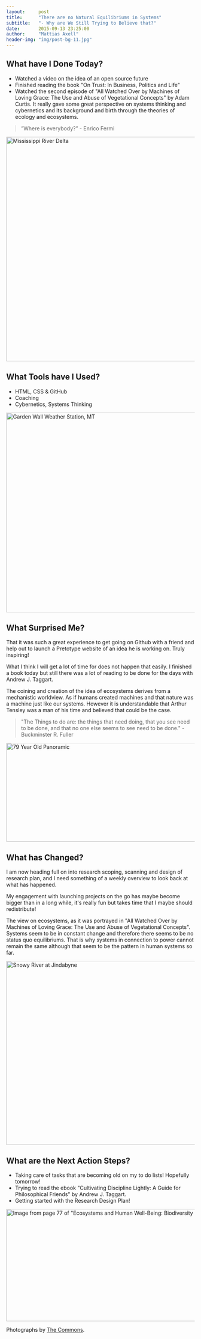 ```yaml
---
layout:     post
title:      "There are no Natural Equilibriums in Systems"
subtitle:   "- Why are We Still Trying to Believe that?"
date:       2015-09-13 23:25:00
author:     "Mattias Axell"
header-img: "img/post-bg-11.jpg"
---
```


<h2 class="section-heading">What have I Done Today?</h2>

- Watched a video on the idea of an open source future
- Finished reading the book "On Trust: In Business, Politics and Life"
- Watched the second episode of "All Watched Over by Machines of Loving Grace: The Use and Abuse of Vegetational Concepts" by Adam Curtis. It really gave some great perspective on systems thinking and cybernetics and its background and birth through the theories of ecology and ecosystems.

<blockquote>”Where is everybody?” - Enrico Fermi</blockquote>

<a data-flickr-embed="true"  href="https://www.flickr.com/photos/usgeologicalsurvey/15964562676/in/photolist-qjJyhC-oXL22o-q43qen-sDtNRG-pvtdVY-q8WYir-7zWNse-n8PKo2-tT6cvo-oec8cX-nVYzyM-q9B5z7-pthzAP-oF9ysq-iSxcEG-xWoUpc-ycZVSA-ycZXGh-xWXd4N-ydF2tN-hnadVx-iyXXMh-hTqoe1-iqoRXf-moemQJ-wwwhBw-xc22pr-xsGZWQ-xdZkiJ-xbSEtJ-ydUGot-ybAeyq-ycZXj3-ybA7L7-xWifMC-xWpiWn-ydUoVc-xWiyqy-xgThdq-ydUMsB-xWhhpj-xWhkvE-ydUAUn-xWiCdy-xh291B-ybzQsf-xWik5W-xgSUCG-xWpgc4-xh2nBV" title="Mississippi River Delta"><img src="https://farm9.staticflickr.com/8562/15964562676_06c6cf0327_c.jpg" width="800" height="598" alt="Mississippi River Delta"></a><script async src="//embedr.flickr.com/assets/client-code.js" charset="utf-8"></script>

<h2 class="section-heading">What Tools have I Used?</h2>

- HTML, CSS & GitHub
- Coaching
- Cybernetics, Systems Thinking

<blockquote></blockquote>

<a data-flickr-embed="true"  href="https://www.flickr.com/photos/usgeologicalsurvey/16017540416/in/photolist-qpq5HW-obtxve-qpJH4d-qjJyhC-oXL22o-q43qen-sDtNRG-pvtdVY-q8WYir-7zWNse-n8PKo2-tT6cvo-oec8cX-nVYzyM-q9B5z7-pthzAP-oF9ysq-iSxcEG-xWoUpc-ycZVSA-ycZXGh-xWXd4N-ydF2tN-hnadVx-iyXXMh-hTqoe1-iqoRXf-moemQJ-wwwhBw-xc22pr-xsGZWQ-xdZkiJ-xbSEtJ-ydUGot-ybAeyq-ycZXj3-ybA7L7-xWifMC-xWpiWn-ydUoVc-xWiyqy-xgThdq-ydUMsB-xWhhpj-xWhkvE-ydUAUn-xWiCdy-xh291B-ybzQsf-xWik5W" title="Garden Wall Weather Station, MT"><img src="https://farm8.staticflickr.com/7505/16017540416_023cbe724e_c.jpg" width="800" height="532" alt="Garden Wall Weather Station, MT"></a><script async src="//embedr.flickr.com/assets/client-code.js" charset="utf-8"></script>

<h2 class="section-heading">What Surprised Me?</h2>

<p>That it was such a great experience to get going on Github with a friend and help out to launch a Pretotype website of an idea he is working on. Truly inspiring!</p>

<p>What I think I will get a lot of time for does not happen that easily. I finished a book today but still there was a lot of reading to be done for the days with Andrew J. Taggart.</p>

<p>The coining and creation of the idea of ecosystems derives from a mechanistic worldview. As if humans created machines and that nature was a machine just like our systems. However it is understandable that Arthur Tensley was a man of his time and believed that could be the case.</p>

<blockquote>"The Things to do are: the things that need doing, that you see need to be done, and that no one else seems to see need to be done." - Buckminster R. Fuller</blockquote>

<a data-flickr-embed="true"  href="https://www.flickr.com/photos/usgeologicalsurvey/15404985879/in/photolist-pthzAP-oF9ysq-iSxcEG-xWoUpc-ycZVSA-ycZXGh-xWXd4N-ydF2tN-hnadVx-iyXXMh-hTqoe1-iqoRXf-moemQJ-wwwhBw-xc22pr-xsGZWQ-xdZkiJ-xbSEtJ-ydUGot-ybAeyq-ycZXj3-ybA7L7-xWifMC-xWpiWn-ydUoVc-xWiyqy-xgThdq-ydUMsB-xWhhpj-xWhkvE-ydUAUn-xWiCdy-xh291B-ybzQsf-xWik5W-xgSUCG-xWpgc4-xh2nBV-yeAd6x-xu5x6e-wwtp21-xu5rnv-xbYZxK-xgTcJf-yd17zs-xWhfGm-yeAiwc-yd13B7-yd1b15-ybA9WE" title="79 Year Old Panoramic"><img src="https://farm4.staticflickr.com/3949/15404985879_cc315b5e36_z.jpg" width="640" height="263" alt="79 Year Old Panoramic"></a><script async src="//embedr.flickr.com/assets/client-code.js" charset="utf-8"></script>

<h2 class="section-heading">What has Changed?</h2>

<p>I am now heading full on into research scoping, scanning and design of research plan, and I need something of a weekly overview to look back at what has happened.</p>

<p>My engagement with launching projects on the go has maybe become bigger than in a long while, it's really fun but takes time that I maybe should redistribute!</p>

<p>The view on ecosystems, as it was portrayed in "All Watched Over by Machines of Loving Grace: The Use and Abuse of Vegetational Concepts". Systems seem to be in constant change and therefore there seems to be no status quo equilibriums. That is why systems in connection to power cannot remain the same although that seem to be the pattern in human systems so far.</p>

<a data-flickr-embed="true"  href="https://www.flickr.com/photos/powerhouse_museum/2469700342/in/photolist-4LeRSo-7zWNrc-qFUErS-o92BRd-7A1yQ9-mgTb3P-wzkxb5-rhytiW-nH8Tty-p5rRxS-oSun6H-pWhhcm-qVgtcj-qpq5HW-obtxve-qpJH4d-qjJyhC-oXL22o-q43qen-sDtNRG-pvtdVY-q8WYir-7zWNse-n8PKo2-tT6cvo-oec8cX-nVYzyM-q9B5z7-pthzAP-oF9ysq-iSxcEG-xWoUpc-ycZVSA-ycZXGh-xWXd4N-ydF2tN-hnadVx-iyXXMh-hTqoe1-iqoRXf-moemQJ-wwwhBw-xc22pr-xsGZWQ-xdZkiJ-xbSEtJ-ydUGot-ybAeyq-ycZXj3-ybA7L7" title="Snowy River at Jindabyne"><img src="https://farm3.staticflickr.com/2169/2469700342_bc81199832_z.jpg?zz=1" width="640" height="490" alt="Snowy River at Jindabyne"></a><script async src="//embedr.flickr.com/assets/client-code.js" charset="utf-8"></script>

<h2 class="section-heading">What are the Next Action Steps?</h2>

- Taking care of tasks that are becoming old on my to do lists! Hopefully tomorrow!
- Trying to read the ebook "Cultivating Discipline Lightly: A Guide for Philosophical Friends" by Andrew J. Taggart. 
- Getting started with the Research Design Plan!

<a data-flickr-embed="true"  href="https://www.flickr.com/photos/internetarchivebookimages/21164876461/in/photolist-yfgwp8-pviGB3-r3pDsL-xX4WhH-xhy5fu-yfgpaP-xhG6FP-yfgs1P-yfgwLF-ycfZSu-xX4VXp-xWX4po-xX4Wyp-ydERU7-xhy117-xWX6RC-ydF3Cb-yezBpH-yezrKH-xhy1KJ-xWYhRQ-ycg7Uf-xhGfyD-yezAF8-yfgmMx-ycg6jm-ydF4jw-ycfSM7-xWXdQY-xWXfHA-xhG1kD-yfgos6-xhybTu-yezCPB-xhyauN-yeztcv-xWX9FW-xhG4Jc-xhygjo-ycfVeS-xWXcqJ-ycg3db-ydF23s-yfgv7t-xhy7EQ-xWYmL3-ydF7fw-xWX69L-ydEZ4N-7zWNsK" title="Image from page 77 of &quot;Ecosystems and Human Well-Being: Biodiversity Synthesis&quot; (2005)"><img src="https://farm1.staticflickr.com/625/21164876461_0c2489cbbd_z.jpg" width="640" height="299" alt="Image from page 77 of &quot;Ecosystems and Human Well-Being: Biodiversity Synthesis&quot; (2005)"></a><script async src="//embedr.flickr.com/assets/client-code.js" charset="utf-8"></script>

Photographs by <a href="https://www.flickr.com/commons">The Commons</a>.
